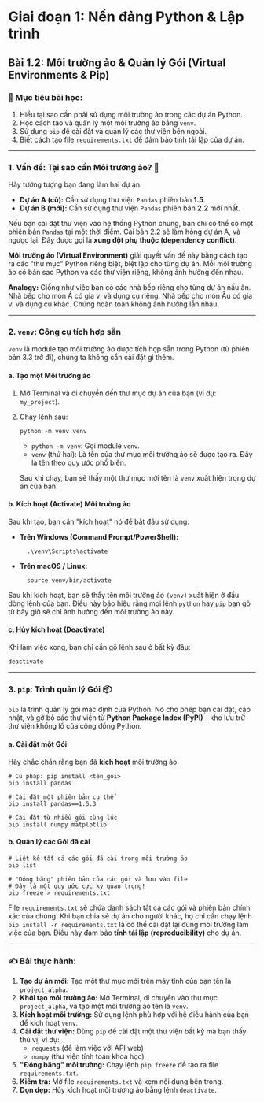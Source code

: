 # Giai đoạn 1: Nền đảng Python & Lập trình
## Bài 1.2: Môi trường ảo & Quản lý Gói (Virtual Environments & Pip)

### **🎯 Mục tiêu bài học:**
1.  Hiểu tại sao cần phải sử dụng môi trường ảo trong các dự án Python.
2.  Học cách tạo và quản lý một môi trường ảo bằng `venv`.
3.  Sử dụng `pip` để cài đặt và quản lý các thư viện bên ngoài.
4.  Biết cách tạo file `requirements.txt` để đảm bảo tính tái lập của dự án.

---

### **1. Vấn đề: Tại sao cần Môi trường ảo? 🤔**

Hãy tưởng tượng bạn đang làm hai dự án:
* **Dự án A (cũ):** Cần sử dụng thư viện `Pandas` phiên bản **1.5**.
* **Dự án B (mới):** Cần sử dụng thư viện `Pandas` phiên bản **2.2** mới nhất.

Nếu bạn cài đặt thư viện vào hệ thống Python chung, bạn chỉ có thể có một phiên bản `Pandas` tại một thời điểm. Cài bản 2.2 sẽ làm hỏng dự án A, và ngược lại. Đây được gọi là **xung đột phụ thuộc (dependency conflict)**.

**Môi trường ảo (Virtual Environment)** giải quyết vấn đề này bằng cách tạo ra các "thư mục" Python riêng biệt, biệt lập cho từng dự án. Mỗi môi trường ảo có bản sao Python và các thư viện riêng, không ảnh hưởng đến nhau.

**Analogy:** Giống như việc bạn có các nhà bếp riêng cho từng dự án nấu ăn. Nhà bếp cho món Á có gia vị và dụng cụ riêng. Nhà bếp cho món Âu có gia vị và dụng cụ khác. Chúng hoàn toàn không ảnh hưởng lẫn nhau.

---

### **2. `venv`: Công cụ tích hợp sẵn**

`venv` là module tạo môi trường ảo được tích hợp sẵn trong Python (từ phiên bản 3.3 trở đi), chúng ta không cần cài đặt gì thêm.

#### **a. Tạo một Môi trường ảo**

1.  Mở Terminal và di chuyển đến thư mục dự án của bạn (ví dụ: `my_project`).
2.  Chạy lệnh sau:

        python -m venv venv

    * `python -m venv`: Gọi module `venv`.
    * `venv` (thứ hai): Là tên của thư mục môi trường ảo sẽ được tạo ra. Đây là tên theo quy ước phổ biến.
    
    Sau khi chạy, bạn sẽ thấy một thư mục mới tên là `venv` xuất hiện trong dự án của bạn.

#### **b. Kích hoạt (Activate) Môi trường ảo**

Sau khi tạo, bạn cần "kích hoạt" nó để bắt đầu sử dụng.

* **Trên Windows (Command Prompt/PowerShell):**

        .\venv\Scripts\activate

* **Trên macOS / Linux:**

        source venv/bin/activate

Sau khi kích hoạt, bạn sẽ thấy tên môi trường ảo `(venv)` xuất hiện ở đầu dòng lệnh của bạn. Điều này báo hiệu rằng mọi lệnh `python` hay `pip` bạn gõ từ bây giờ sẽ chỉ ảnh hưởng đến môi trường ảo này.

#### **c. Hủy kích hoạt (Deactivate)**

Khi làm việc xong, bạn chỉ cần gõ lệnh sau ở bất kỳ đâu:

    deactivate

---

### **3. `pip`: Trình quản lý Gói 📦**

`pip` là trình quản lý gói mặc định của Python. Nó cho phép bạn cài đặt, cập nhật, và gỡ bỏ các thư viện từ **Python Package Index (PyPI)** - kho lưu trữ thư viện khổng lồ của cộng đồng Python.

#### **a. Cài đặt một Gói**

Hãy chắc chắn rằng bạn đã **kích hoạt** môi trường ảo.

    # Cú pháp: pip install <tên_gói>
    pip install pandas

    # Cài đặt một phiên bản cụ thể
    pip install pandas==1.5.3

    # Cài đặt từ nhiều gói cùng lúc
    pip install numpy matplotlib

#### **b. Quản lý các Gói đã cài**

    # Liệt kê tất cả các gói đã cài trong môi trường ảo
    pip list

    # "Đóng băng" phiên bản của các gói và lưu vào file
    # Đây là một quy ước cực kỳ quan trọng!
    pip freeze > requirements.txt

File `requirements.txt` sẽ chứa danh sách tất cả các gói và phiên bản chính xác của chúng. Khi bạn chia sẻ dự án cho người khác, họ chỉ cần chạy lệnh `pip install -r requirements.txt` là có thể cài đặt lại đúng môi trường làm việc của bạn. Điều này đảm bảo **tính tái lập (reproducibility)** cho dự án.

---

### **✍️ Bài thực hành:**

1.  **Tạo dự án mới:** Tạo một thư mục mới trên máy tính của bạn tên là `project_alpha`.
2.  **Khởi tạo môi trường ảo:** Mở Terminal, di chuyển vào thư mục `project_alpha`, và tạo một môi trường ảo tên là `venv`.
3.  **Kích hoạt môi trường:** Sử dụng lệnh phù hợp với hệ điều hành của bạn để kích hoạt `venv`.
4.  **Cài đặt thư viện:** Dùng `pip` để cài đặt một thư viện bất kỳ mà bạn thấy thú vị, ví dụ:
    * `requests` (để làm việc với API web)
    * `numpy` (thư viện tính toán khoa học)
5.  **"Đóng băng" môi trường:** Chạy lệnh `pip freeze` để tạo ra file `requirements.txt`.
6.  **Kiểm tra:** Mở file `requirements.txt` và xem nội dung bên trong.
7.  **Dọn dẹp:** Hủy kích hoạt môi trường ảo bằng lệnh `deactivate`.
